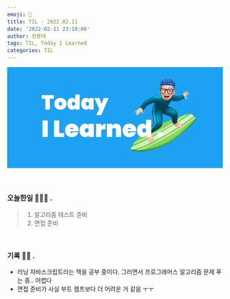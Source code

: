 ```yaml
---
emoji: 🌊
title: TIL - 2022.02.11
date: '2022-02-11 23:10:00'
author: 전용태
tags: TIL, Today I Learned
categories: TIL
---
```


![TIL.png](TIL.png)

<br />

### 오늘한일 👨🏻‍💻 .
> 1. 알고리즘 테스트 준비
> 2. 면접 준비


<br />

### 기록 ✍🏻 .

- 러닝 자바스크립트라는 책을 공부 중이다. 그러면서 프로그래머스 알고리즘 문제 푸는 중.. 어렵다
- 면접 준비가 사실 부트 캠프보다 더 어려운 거 같음 ㅜㅜ

<br />
<br />
